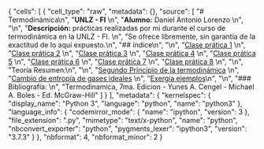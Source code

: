 {
 "cells": [
  {
   "cell_type": "raw",
   "metadata": {},
   "source": [
    "# Termodinámica\n",
    "__UNLZ - FI__   \n",
    "__Alumno:__ Daniel Antonio Lorenzo \n",
    "\n",
    "__Descripción:__ prácticas realizadas por mi durante el curso de termodinámica en la UNLZ - FI.   \n",
    "Se ofrece libremente, sin garantía de la exactitud de lo aquí expuesto.\n",
    "## índice\n",
    "\n",
    "[Clase prática 1](https://nbviewer.jupyter.org/github/daniel-lorenzo/Termodinamica/blob/master/p01.ipynb)   \n",
    "[Clase prática 2](https://nbviewer.jupyter.org/github/daniel-lorenzo/Termodinamica/blob/master/p02.ipynb)   \n",
    "[Clase prática 3](https://nbviewer.jupyter.org/github/daniel-lorenzo/Termodinamica/blob/master/p03.ipynb)   \n",
    "[Clase prática 4](https://nbviewer.jupyter.org/github/daniel-lorenzo/Termodinamica/blob/master/p04.ipynb)   \n",
    "[Clase prática 5](https://nbviewer.jupyter.org/github/daniel-lorenzo/Termodinamica/blob/master/p05.ipynb)   \n",
    "[Clase prática 6](https://nbviewer.jupyter.org/github/daniel-lorenzo/Termodinamica/blob/master/p06.ipynb)   \n",
    "[Clase prática 7](https://nbviewer.jupyter.org/github/daniel-lorenzo/Termodinamica/blob/master/p07.ipynb)   \n",
    "[Clase prática 8](https://nbviewer.jupyter.org/github/daniel-lorenzo/Termodinamica/blob/master/p08.ipynb)   \n",
    "\n",
    "Teoría Resumen:\n",
    "\n",
    "[Segundo Principio de la termodinámica](https://nbviewer.jupyter.org/github/daniel-lorenzo/Termodinamica/blob/master/2do_Principio.ipynb)    \n",
    "[Cambio de entropía de gases ideales](https://nbviewer.jupyter.org/github/daniel-lorenzo/Termodinamica/blob/master/Cambio_entropia_gases.ipynb)   \n",
    "[Exergía ejemplos](https://nbviewer.jupyter.org/github/daniel-lorenzo/Termodinamica/blob/master/exergia_ejemplos.ipynb)\n",
    "\n",
    "### Bibliografía:  \n",
    "Termodinamica, 7ma. Edicion - Yunes A. Cengel - Michael A. Boles - Ed. McGraw-Hill"
   ]
  }
 ],
 "metadata": {
  "kernelspec": {
   "display_name": "Python 3",
   "language": "python",
   "name": "python3"
  },
  "language_info": {
   "codemirror_mode": {
    "name": "ipython",
    "version": 3
   },
   "file_extension": ".py",
   "mimetype": "text/x-python",
   "name": "python",
   "nbconvert_exporter": "python",
   "pygments_lexer": "ipython3",
   "version": "3.7.3"
  }
 },
 "nbformat": 4,
 "nbformat_minor": 2
}
